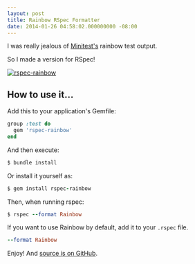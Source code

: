 ```yaml
---
layout: post
title: Rainbow RSpec Formatter
date: 2014-01-26 04:58:02.000000000 -08:00
---
```

I was really jealous of [Minitest's](https://github.com/seattlerb/minitest) rainbow test output.

So I made a version for RSpec!

[![rspec-rainbow](https://raw2.github.com/mscoutermarsh/rspec-rainbow/master/rspec-rainbow.jpg)](https://github.com/mscoutermarsh/rspec-rainbow/)

## How to use it...

Add this to your application's Gemfile:

```ruby
group :test do
  gem 'rspec-rainbow'
end
```

And then execute:

```ruby
$ bundle install
```

Or install it yourself as:

```ruby
$ gem install rspec-rainbow
```

Then, when running rspec:

```ruby
$ rspec --format Rainbow
```

If you want to use Rainbow by default, add it to your `.rspec` file.


```ruby
--format Rainbow
```

Enjoy! And [source is on GitHub](https://github.com/mscoutermarsh/rspec-rainbow).
